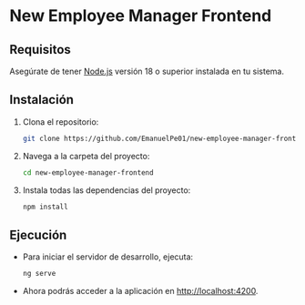 # New Employee Manager Frontend

## Requisitos

Asegúrate de tener [Node.js](https://nodejs.org/) versión 18 o superior instalada en tu sistema.

## Instalación

1. Clona el repositorio:

   ```bash
   git clone https://github.com/EmanuelPe01/new-employee-manager-frontend.git

2. Navega a la carpeta del proyecto:

    ```bash
    cd new-employee-manager-frontend

3. Instala todas las dependencias del proyecto:
    ```bash
    npm install

## Ejecución

- Para iniciar el servidor de desarrollo, ejecuta:
    ```bash
    ng serve

- Ahora podrás acceder a la aplicación en [http://localhost:4200](http://localhost:4200).


